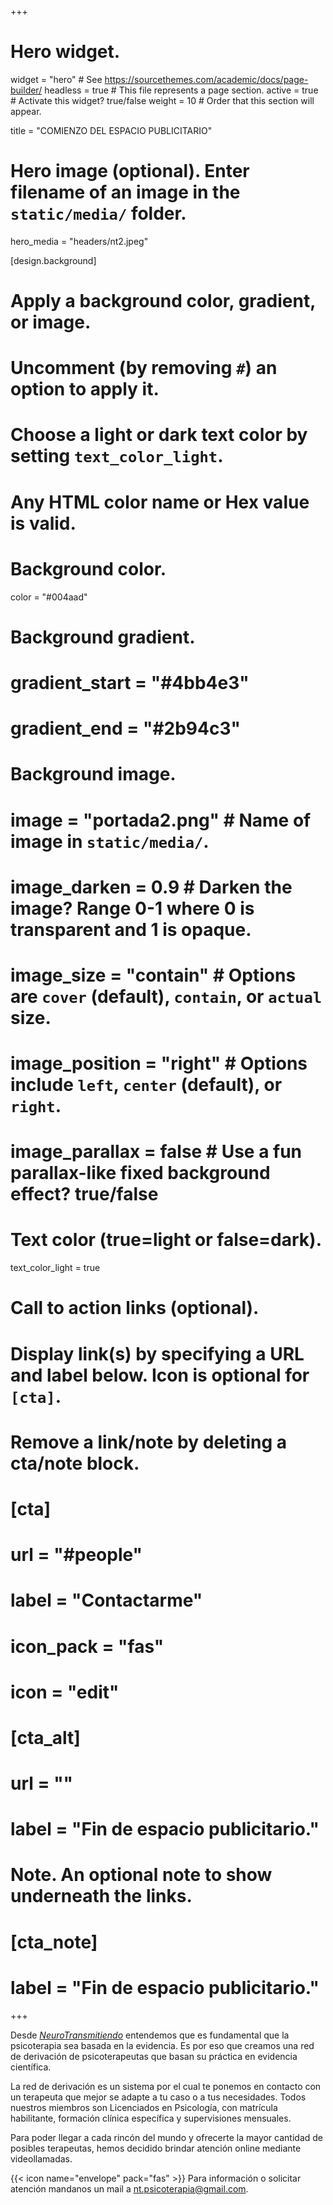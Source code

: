 +++
# Hero widget.
widget = "hero"  # See https://sourcethemes.com/academic/docs/page-builder/
headless = true  # This file represents a page section.
active = true  # Activate this widget? true/false
weight = 10  # Order that this section will appear.

title = "COMIENZO DEL ESPACIO PUBLICITARIO"

# Hero image (optional). Enter filename of an image in the `static/media/` folder.
hero_media = "headers/nt2.jpeg"

[design.background]
  # Apply a background color, gradient, or image.
  #   Uncomment (by removing `#`) an option to apply it.
  #   Choose a light or dark text color by setting `text_color_light`.
  #   Any HTML color name or Hex value is valid.

  # Background color.
   color = "#004aad"
  
  # Background gradient.
  # gradient_start = "#4bb4e3"
  # gradient_end = "#2b94c3"
  
  # Background image.
#  image = "portada2.png"  # Name of image in `static/media/`.
#  image_darken = 0.9  # Darken the image? Range 0-1 where 0 is transparent and 1 is opaque.
#  image_size = "contain"  #  Options are `cover` (default), `contain`, or `actual` size.
#  image_position = "right"  # Options include `left`, `center` (default), or `right`.
#  image_parallax = false  # Use a fun parallax-like fixed background effect? true/false
  
  # Text color (true=light or false=dark).
  text_color_light = true

# Call to action links (optional).
#   Display link(s) by specifying a URL and label below. Icon is optional for `[cta]`.
#   Remove a link/note by deleting a cta/note block.
# [cta]
#  url = "#people"
#  label = "Contactarme"
#  icon_pack = "fas"
#  icon = "edit"
  
# [cta_alt]
#  url = ""
#  label = "Fin de espacio publicitario."

# Note. An optional note to show underneath the links.
# [cta_note]
#  label = "Fin de espacio publicitario."
+++

Desde [*NeuroTransmitiendo*](https://www.neurotransmitiendo.org/) entendemos que es fundamental que la psicoterapia sea basada en la evidencia. Es por eso que creamos una red de derivación de psicoterapeutas que basan su práctica en evidencia científica.

La red de derivación es un sistema por el cual te ponemos en contacto con un terapeuta que mejor se adapte a tu caso o a tus necesidades. Todos nuestros miembros son Licenciados en Psicología, con matrícula habilitante, formación clínica específica y supervisiones mensuales. 

Para poder llegar a cada rincón del mundo y ofrecerte la mayor cantidad de posibles terapeutas, hemos decidido brindar atención online mediante videollamadas.

{{< icon name="envelope" pack="fas" >}} Para información o solicitar atención mandanos un mail a nt.psicoterapia@gmail.com.







